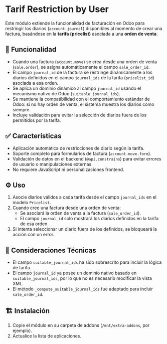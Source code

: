 # Tarif Restriction by User

Este módulo extiende la funcionalidad de facturación en Odoo para restringir los diarios (`account.journal`) disponibles al momento de crear una factura, basándose en la **tarifa (pricelist)** asociada a una **orden de venta**.

## 🧩 Funcionalidad

- Cuando una factura (`account.move`) se crea desde una orden de venta (`sale.order`), se asigna automáticamente el campo `sale_order_id`.
- El campo `journal_id` de la factura se restringe dinámicamente a los diarios definidos en el campo `journal_ids` de la tarifa (`pricelist_id`) asociada a esa orden.
- Se aplica un dominio dinámico al campo `journal_id` usando el mecanismo nativo de Odoo (`suitable_journal_ids`).
- Se mantiene la compatibilidad con el comportamiento estándar de Odoo: si no hay orden de venta, el sistema muestra los diarios como siempre.
- Incluye validación para evitar la selección de diarios fuera de los permitidos por la tarifa.

## ✅ Características

- Aplicación automática de restricciones de diario según la tarifa.
- Soporte completo para formularios de factura (`account.move.form`).
- Validación de datos en el backend (`@api.constrains`) para evitar errores de usuario o manipulaciones externas.
- No requiere JavaScript ni personalizaciones frontend.

## ⚙️ Uso

1. Asocie diarios válidos a cada tarifa desde el campo `journal_ids` en el modelo `Pricelist`.
2. Cuando cree una factura desde una orden de venta:
   - Se asociará la orden de venta a la factura (`sale_order_id`).
   - El campo `journal_id` solo mostrará los diarios definidos en la tarifa de esa orden.
3. Si intenta seleccionar un diario fuera de los definidos, se bloqueará la acción con un error.

## 🧠 Consideraciones Técnicas

- El campo `suitable_journal_ids` ha sido sobrescrito para incluir la lógica de tarifa.
- El campo `journal_id` ya posee un dominio nativo basado en `suitable_journal_ids`, por lo que no es necesario modificar la vista XML.
- El método `_compute_suitable_journal_ids` fue adaptado para incluir `sale_order_id`.

## 🏗️ Instalación

1. Copie el módulo en su carpeta de addons (`/mnt/extra-addons`, por ejemplo).
2. Actualice la lista de aplicaciones.
